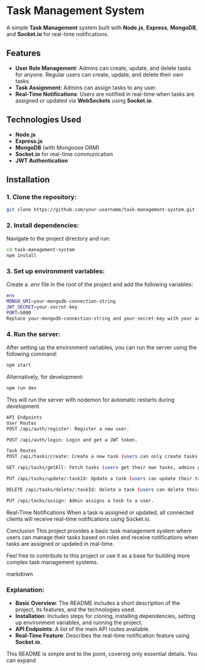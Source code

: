 # Task Management System

A simple **Task Management** system built with **Node.js**, **Express**, **MongoDB**, and **Socket.io** for real-time notifications. 

## Features
- **User Role Management**: Admins can create, update, and delete tasks for anyone. Regular users can create, update, and delete their own tasks.
- **Task Assignment**: Admins can assign tasks to any user.
- **Real-Time Notifications**: Users are notified in real-time when tasks are assigned or updated via **WebSockets** using **Socket.io**.

## Technologies Used
- **Node.js**
- **Express.js**
- **MongoDB** (with Mongoose ORM)
- **Socket.io** for real-time communication
- **JWT Authentication**

## Installation

### 1. Clone the repository:
```bash
git clone https://github.com/your-username/task-management-system.git 
```

### 2. Install dependencies:
Navigate to the project directory and run:
```bash
cd task-management-system
npm install
```
### 3. Set up environment variables:
Create a .env file in the root of the project and add the following variables:
```bash
env
MONGO_URI=your-mongodb-connection-string
JWT_SECRET=your-secret-key
PORT=5000
Replace your-mongodb-connection-string and your-secret-key with your actual MongoDB connection string and a secret key for JWT authentication.
```

### 4. Run the server:
After setting up the environment variables, you can run the server using the following command:

```bash
npm start
```
Alternatively, for development:

```bash
npm run dev
```
This will run the server with nodemon for automatic restarts during development.
```bash
API Endpoints
User Routes
POST /api/auth/register: Register a new user.

POST /api/auth/login: Login and get a JWT token.
```
```bash
Task Routes
POST /api/tasks/create: Create a new task (users can only create tasks for themselves, admins can create tasks for anyone).

GET /api/tasks/getAll: Fetch tasks (users get their own tasks, admins get all tasks).

PUT /api/tasks/update/:taskId: Update a task (users can update their tasks, admins can update any task).

DELETE /api/tasks/delete/:taskId: Delete a task (users can delete their tasks, admins can delete any task).

PUT /api/tasks/assign: Admin assigns a task to a user.
```
Real-Time Notifications
When a task is assigned or updated, all connected clients will receive real-time notifications using Socket.io.

Conclusion
This project provides a basic task management system where users can manage their tasks based on roles and receive notifications when tasks are assigned or updated in real-time.

Feel free to contribute to this project or use it as a base for building more complex task management systems.

markdown


### Explanation:
- **Basic Overview**: The README includes a short description of the project, its features, and the technologies used.
- **Installation**: Includes steps for cloning, installing dependencies, setting up environment variables, and running the project.
- **API Endpoints**: A list of the main API routes available.
- **Real-Time Feature**: Describes the real-time notification feature using **Socket.io**.

This README is simple and to the point, covering only essential details. You can expand 